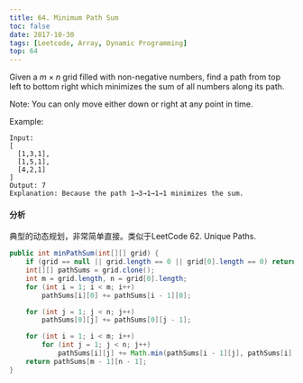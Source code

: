 ```yaml
---
title: 64. Minimum Path Sum
toc: false
date: 2017-10-30
tags: [Leetcode, Array, Dynamic Programming]
top: 64
---
```


Given a $m \times n$ grid filled with non-negative numbers, find a path from top left to bottom right which minimizes the sum of all numbers along its path.

Note: You can only move either down or right at any point in time.

Example:

```
Input:
[
  [1,3,1],
  [1,5,1],
  [4,2,1]
]
Output: 7
Explanation: Because the path 1→3→1→1→1 minimizes the sum.
```


#### 分析

典型的动态规划，非常简单直接。类似于LeetCode 62. Unique Paths.

```Java
public int minPathSum(int[][] grid) {
    if (grid == null || grid.length == 0 || grid[0].length == 0) return 0;
    int[][] pathSums = grid.clone();
    int m = grid.length, n = grid[0].length;
    for (int i = 1; i < m; i++)
        pathSums[i][0] += pathSums[i - 1][0];

    for (int j = 1; j < n; j++)
        pathSums[0][j] += pathSums[0][j - 1];

    for (int i = 1; i < m; i++)
        for (int j = 1; j < n; j++)
            pathSums[i][j] += Math.min(pathSums[i - 1][j], pathSums[i][j - 1]);
    return pathSums[m - 1][n - 1];
}
```




